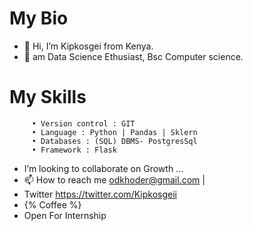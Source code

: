  # My Bio
  
- 👋 Hi, I’m Kipkosgei from Kenya.
- 👀 am Data Science Ethusiast, Bsc Computer science.

# My Skills

         • Version control : GIT
         • Language : Python | Pandas | Sklern
         • Databases : (SQL) DBMS- PostgresSql 
         • Framework : Flask
        
-    I’m looking to collaborate on Growth ...
- 📫 How to reach me odkhoder@gmail.com | 
-    Twitter https://twitter.com/Kipkosgeii
-    {% Coffee %}
-    Open For Internship

<!---
Kipkosgeii
--->
